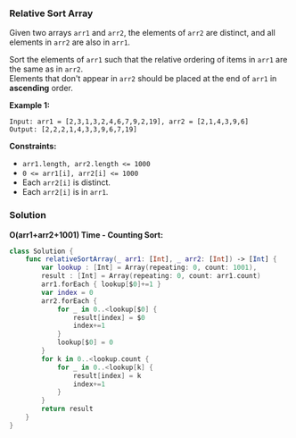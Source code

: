 
### Relative Sort Array

Given two arrays `arr1` and `arr2`, the elements of `arr2` are distinct, and all elements in `arr2` are also in `arr1`.

Sort the elements of `arr1` such that the relative ordering of items in `arr1` are the same as in `arr2`.</br>
Elements that don't appear in `arr2` should be placed at the end of `arr1` in __ascending__ order.


__Example 1:__
```
Input: arr1 = [2,3,1,3,2,4,6,7,9,2,19], arr2 = [2,1,4,3,9,6]
Output: [2,2,2,1,4,3,3,9,6,7,19]
```

__Constraints:__
* `arr1.length, arr2.length <= 1000`
* `0 <= arr1[i], arr2[i] <= 1000`
* Each `arr2[i]` is distinct.
* Each `arr2[i]` is in `arr1`.

### Solution
__O(arr1+arr2+1001) Time - Counting Sort:__
```Swift
class Solution {
    func relativeSortArray(_ arr1: [Int], _ arr2: [Int]) -> [Int] {
        var lookup : [Int] = Array(repeating: 0, count: 1001), 
        result : [Int] = Array(repeating: 0, count: arr1.count)
        arr1.forEach { lookup[$0]+=1 }
        var index = 0
        arr2.forEach {
            for _ in 0..<lookup[$0] {
                result[index] = $0
                index+=1
            }
            lookup[$0] = 0
        }
        for k in 0..<lookup.count {
            for _ in 0..<lookup[k] {
                result[index] = k
                index+=1
            }
        }
        return result
    }
}
```